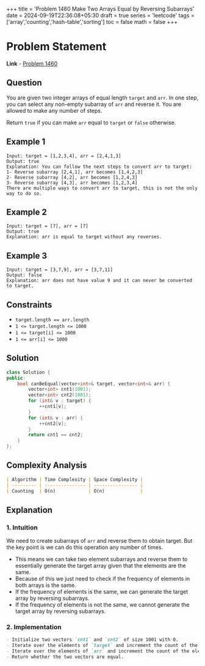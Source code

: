 +++
title = 'Problem 1460 Make Two Arrays Equal by Reversing Subarrays'
date = 2024-09-19T22:36:08+05:30
draft = true
series = 'leetcode'
tags =['array','counting','hash-table','sorting']
toc = false
math = false
+++

# Problem Statement

**Link** - [Problem 1460](https://leetcode.com/problems/make-two-arrays-equal-by-reversing-subarrays/description/)

## Question

You are given two integer arrays of equal length `target` and `arr`. In one step, you can select any non-empty subarray of `arr` and reverse it. You are allowed to make any number of steps.

Return `true` if you can make `arr` equal to `target` or `false` otherwise.

## Example 1

```
Input: target = [1,2,3,4], arr = [2,4,1,3]
Output: true
Explanation: You can follow the next steps to convert arr to target:
1- Reverse subarray [2,4,1], arr becomes [1,4,2,3]
2- Reverse subarray [4,2], arr becomes [1,2,4,3]
3- Reverse subarray [4,3], arr becomes [1,2,3,4]
There are multiple ways to convert arr to target, this is not the only way to do so.
```

## Example 2

```
Input: target = [7], arr = [7]
Output: true
Explanation: arr is equal to target without any reverses.
```

## Example 3

```
Input: target = [3,7,9], arr = [3,7,11]
Output: false
Explanation: arr does not have value 9 and it can never be converted to target.
```

## Constraints

- `target.length == arr.length`
- `1 <= target.length <= 1000`
- `1 <= target[i] <= 1000`
- `1 <= arr[i] <= 1000`

## Solution

```cpp
class Solution {
public:
    bool canBeEqual(vector<int>& target, vector<int>& arr) {
        vector<int> cnt1(1001);
        vector<int> cnt2(1001);
        for (int& v : target) {
            ++cnt1[v];
        }
        for (int& v : arr) {
            ++cnt2[v];
        }
        return cnt1 == cnt2;
    }
};
```

## Complexity Analysis

```markdown
| Algorithm | Time Complexity | Space Complexity |
| --------- | --------------- | ---------------- |
| Counting  | O(n)            | O(n)             |
```

## Explanation

### 1. Intuition

We need to create subarrays of `arr` and reverse them to obtain target. But the key point is we can do this operation any number of times.

- This means we can take two element subarrays and reverse them to essentially generate the target array given that the elements are the same.
- Because of this we just need to check if the frequency of elements in both arrays is the same.
- If the frequency of elements is the same, we can generate the target array by reversing subarrays.
- If the frequency of elements is not the same, we cannot generate the target array by reversing subarrays.

### 2. Implementation

```markdown
- Initialize two vectors `cnt1` and `cnt2` of size 1001 with 0.
- Iterate over the elements of `target` and increment the count of the element in `cnt1`.
- Iterate over the elements of `arr` and increment the count of the element in `cnt2`.
- Return whether the two vectors are equal.
```

